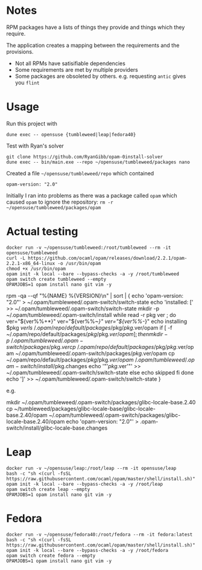 # Notes

RPM packages have a lists of things they provide and things which they require.

The application creates a mapping between the requirements and the provisions.
- Not all RPMs have satisifiable dependencies
- Some requirements are met by multiple providers
- Some packages are obsoleted by others.  e.g. requesting `antic` gives you `flint`

# Usage

Run this project with
```
dune exec -- opensuse {tumbleweed|leap|fedora40}
```

Test with Ryan's solver

```
git clone https://github.com/RyanGibb/opam-0install-solver
dune exec -- bin/main.exe --repo ~/opensuse/tumbleweed/packages nano
```

Created a file `~/opensuse/tumbleweed/repo` which contained

```
opam-version: "2.0"
```

Initially I ran into problems as there was a package called `opam` which caused `opam` to ignore the repository: `rm -r ~/opensuse/tumbleweed/packages/opam`

# Actual testing

```
docker run -v ~/opensuse/tumbleweed:/root/tumbleweed --rm -it opensuse/tumbleweed
curl -L https://github.com/ocaml/opam/releases/download/2.2.1/opam-2.2.1-x86_64-linux -o /usr/bin/opam
chmod +x /usr/bin/opam
opam init -k local --bare --bypass-checks -a -y /root/tumbleweed
opam switch create tumbleweed --empty
OPAMJOBS=1 opam install nano git vim -y
```

rpm -qa --qf "%{NAME} %{VERSION}\n" | sort | {
echo 'opam-version: "2.0"' > ~/.opam/tumbleweed/.opam-switch/switch-state
echo 'installed: [' >> ~/.opam/tumbleweed/.opam-switch/switch-state
mkdir -p ~/.opam/tumbleweed/.opam-switch/install
while read -r pkg ver ; do
  ver="${ver%%+*}"
  ver="${ver%%~*}"
  ver="${ver%%-*}"
  echo installing $pkg $ver
  ls ~/.opam/repo/default/packages/$pkg/$pkg.$ver/opam
  if [ -f ~/.opam/repo/default/packages/$pkg/$pkg.$ver/opam ] ; then
    mkdir -p ~/.opam/tumbleweed/.opam-switch/packages/$pkg.$ver
    cp ~/.opam/repo/default/packages/$pkg/$pkg.$ver/opam ~/.opam/tumbleweed/.opam-switch/packages/$pkg.$ver/opam
    cp ~/.opam/repo/default/packages/$pkg/$pkg.$ver/opam ~/.opam/tumbleweed/.opam-switch/install/$pkg.changes
    echo '"'$pkg.$ver'"' >> ~/.opam/tumbleweed/.opam-switch/switch-state
    else
    echo skipped
  fi
  done
  echo ']' >> ~/.opam/tumbleweed/.opam-switch/switch-state
}

e.g.

mkdir ~/.opam/tumbleweed/.opam-switch/packages/glibc-locale-base.2.40
cp ~/tumbleweed/packages/glibc-locale-base/glibc-locale-base.2.40/opam ~/.opam/tumbleweed/.opam-switch/packages/glibc-locale-base.2.40/opam
echo 'opam-version: "2.0"' > .opam-switch/install/glibc-locale-base.changes

# Leap

```
docker run -v ~/opensuse/leap:/root/leap --rm -it opensuse/leap
bash -c "sh <(curl -fsSL https://raw.githubusercontent.com/ocaml/opam/master/shell/install.sh)"
opam init -k local --bare --bypass-checks -a -y /root/leap
opam switch create leap --empty
OPAMJOBS=1 opam install nano git vim -y
```

# Fedora


```
docker run -v ~/opensuse/fedora40:/root/fedora --rm -it fedora:latest
bash -c "sh <(curl -fsSL https://raw.githubusercontent.com/ocaml/opam/master/shell/install.sh)"
opam init -k local --bare --bypass-checks -a -y /root/fedora
opam switch create fedora --empty
OPAMJOBS=1 opam install nano git vim -y
```

